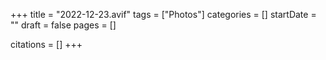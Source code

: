 +++
title = "2022-12-23.avif"
tags = ["Photos"]
categories = []
startDate = ""
draft = false
pages = []

citations = []
+++
